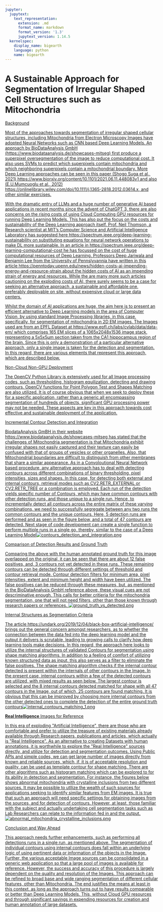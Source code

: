 ```yaml
---
jupyter:
  jupytext:
    text_representation:
      extension: .md
      format_name: markdown
      format_version: '1.3'
      jupytext_version: 1.14.5
  kernelspec:
    display_name: bigearth
    language: python
    name: bigearth
---
```


# A Sustainable Approach for Segmentation of Irregular Shaped Cell Structures such as Mitochondria 


<u> Background <u>


Most of the approaches towards segmentation of irregular shaped cellular structures, including Mitochondria from Electron Microscopy Images have adopted Neural Networks such as CNN based Deep Learning Models. An approach by BioDataAnalysis GmbH (https://www.biodataanalysis.de/showcases-mitseg) first produce a superpixel oversegmentation of the image to reduce computational cost. It also uses SVMs to predict which superpixels contain mitochondria and which neighboring superpixels contain a mitochondrial boundary. More Deep Learning approaches can be seen in this paper (Shogo Suga et al., 2021) https://www.biorxiv.org/content/10.1101/2021.06.11.448083v1 and also (E.U.Mumcuoglu et al., 2012) https://onlinelibrary.wiley.com/doi/10.1111/j.1365-2818.2012.03614.x, and other similar exercises.


With the dramatic entry of LLMs and a huge number of generative AI based applications in recent months since the advent of ChatGPT 3, there are also concerns on the rising costs of using Cloud Computing GPU resources for running Deep Learning Models. This has also put the focus on the costs and sustainability of the Deep Learning approach itself. Prof. Neil Thomson, a Research scientist at MIT’s Computer Science and Artificial Intelligence Laboratory has suggested here https://spectrum.ieee.org/deep-learning-sustainability on substituting equations for neural network operations to make DL more sustainable. In an article in https://spectrum.ieee.org/deep-learning-computational-cost he has focussed on the cost of huge computational resources of Deep Learning. Professors Deep Jariwala and Benjamin Lee from the University of Pennslyvannia have written in this article https://penntoday.upenn.edu/news/hidden-costs-ai-impending-energy-and-resource-strain about the hidden costs of AI as an impending strain of energy and resources. While the are many more such articles cautioning on the exploding costs of AI, there surely seems to be a case for seeking an alternative approach, a sustainable and affordable one, preferably deployable on site, without expensive cloud or large data centers.


Whilst the domain of AI applications are huge, the aim here is to present an efficient alternative to Deep Learning models in the area of Computer Vision, by using standard Image Processing libraries, in this case, specifically, for segmentation of mitochondria in 2D EM images. The Images used are from an EPFL Dataset at https://www.epfl.ch/labs/cvlab/data/data-em/ which comprises 165 EM slices of a 1065x2048x1536 image stack, representing a 5x5x5µm section taken from the CA1 hippocampus region of the brain. Since this is only a demonstration of a particular alternative approach, only a single image is taken for the detection and segmentation. In this regard, there are various elements that represent this approach, which are described below.


<u>Non-Cloud Non-GPU Deployment<u>


The OpenCV Python Library is extensively used for all Image processing codes, such as thresholding, histogram equilization, detecting and drawing contours. OpenCV functions for Point Polygon Test and Shapes Matching are also utilized. It is of course obvious that when we seek to deploy these for a specific application, rather than a generic all encompassing segmentation of hundreds of objects, significant GPU processing power may not be needed. These aspects are key in this approach towards cost effective and sustainable deployment of the application.


<u>Incremental Contour Detection and Integration<u> 


BiodataAnalysis GmBH in their website https://www.biodataanalysis.de/showcases-mitseg has stated that the challenges of Mitochondria segmentation is that Mitochondria exhibit irregular shapes not easily captured and their texture can easily be confused with that of groups of vesicles or other organelles. Also, that Mitochondrial boundaries are difficult to distinguish from other membranes that share a similar appearance. As in a Convoloutional Neural Network based procedure, any alternative approach has to deal with detecting contours across different combinations of binary thresholding, pixel intensities, sizes and shapes. In this case, for detecting both external and internal contours, retrieval modes such as CV2.RETR_EXTERNAL or CV2.RETR_TREE or a combination is employed. Each run of the detection yields specific number of Contours, which may have common contours with other detection runs, and those unique to a single run. Hence, to incrementally detect all contours across the entire matrix of these varying combinations, we need to successfully segregate between any two runs the common contours and the unique contours. Here, 5 detection runs are performed and as seen in the figure below, and a total of 47 contours are detected. Next stage of code development can create a single function to perform multiple runs in a single go, thereby, similar to the case of a Deep Learning Model![contours_detection_and_integration.png](./Images/contours_detection_and_integration.png)


<u>Comparison of Detection Results and Ground Truth<u>


Comparing the above with the human annotated ground truth for this image overlapped on the original, it can be seen that there are about 12 false positives, and, 3 contours not yet detected in these runs. These remaining contours can be detected through different settings of threshold and contour retrieval mode. Contour detection filters for minimum area, pixel intensities, extent and minimum height and width have been utilized. The false positives can be reduced through these measures, but, as mentioned in the BioDataAnalysis GmbH reference above, these visual cues are not descriminative enough. This calls for better critieria for the mitochondria segmentation, one that will not need filters, other than those known through research papers or references. ![ground_truth_vs_detected.png](./Images/ground_truth_vs_detected.png)


<u>Internal Structures as Segmentation Criteria<u>


The article https://undark.org/2019/12/04/black-box-artificial-intelligence/ brings out the general concern amongst researchers, as to whether the connection between the data fed into the deep learning model and the output it delivers is scrutable, leading to growing calls to clarify how deep learning tools make decisions. In this regard, the approach here looks to utilize the internal structures of validated Contours for segmentation using shape matching algorithms. In addition to a feeling of comfort of utilizing known structured data as input, this also serves as a filter to eliminate the false positives. The shape matching algorithm checks if the internal contour detected is present within the internals of other contours in the Image. In the present case, internal contours within a few of the detected contours are utilized, with mixed results as seen below. The largest contour is selected and the 8 internal contours detected matched for shape with all 47 contours in the Image, out of which, 25 contours are found matching. It is obvious that this can be improved by choosing more internal contours from the other detected ones to complete the detection of the entire ground truth contours![internal_contours_matching_1.png](./Images/internal_contours_matching_1.png)


<u>**Real Intelligence** Images for Reference<u>


In this era of exploding "Artificial Intelligence", there are those who are comfortable and prefer to utilize the treasure of existing materials already available through Research papers, publications and articles, which actually is "Real Intelligence". As an alternative to creating Datasets with human annotations, it is worthwhile to explore the "Real Intelligence" sources directly, and utilize for detection and segmentation outcomes. Using Public APIs and simple codes, we can get large number of images directly from known and reliable sources, which, if, it is of acceptable resolution and quality, can be used as template contour for shape matching. There are other algorithms such as histogram matching which can be explored to for its ability in detection and segmentation. For instance, the figures below shows abnormal mitochondria with crystalline inclusions from two different sources. It may be possible to utllize the wealth of such sources for applications seeking to identify similar features from EM images. It is true that such an approach will need specific settings for obtaining images from the sources, and for detection of contours. However, at least, those familiar with the subject and actually undertaking cell segmentation tasks such as Lab Researchers can relate to the information fed in and the output. ![abnormal_mitochondria_crystalline_inclusions.png](./Images/abnormal_mitochondria_crystalline_inclusions.png) 


<u>Conclusion and Way Ahead<u>


This approach needs further enhancements, such as performing all detections runs in a single run, as mentioned above. The segmentation of individual contours using internal contours does fall within an underlying logic of using pertinent data or information of the objects in the Image. Further, the various acceptable Image sources can be consolidated in a generic web application so that a large pool of images is available for reference. However, the success and accuracy of this procedure is largely dependent on the quality and resolution of the Images. This approach can be refined to broad base and wide ranging segmentation of different cellular features, other than Mitochondria. The end justifies the means at least in this context, as long as the approach turns out to have results comparable or better than Deep Learning Models. This, without Cloud GPU resources and through significant savings in expending resources for creation and human annotation of large datasets.

```python

```
